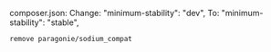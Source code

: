 composer.json:
    Change:
    "minimum-stability": "dev",
    To:
    "minimum-stability": "stable",

    remove paragonie/sodium_compat
